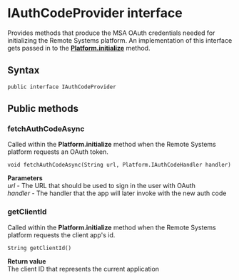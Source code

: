 # IAuthCodeProvider interface
Provides methods that produce the MSA OAuth credentials needed for initializing the Remote Systems platform. An implementation of this interface gets passed in to the [**Platform.initialize**](Platform.md) method.

## Syntax
`public interface IAuthCodeProvider`

## Public methods

### fetchAuthCodeAsync
Called within the **Platform.initialize** method when the Remote Systems platform requests an OAuth token.

`void fetchAuthCodeAsync(String url, Platform.IAuthCodeHandler handler)`

**Parameters**  
*url* - The URL that should be used to sign in the user with OAuth  
*handler* - The handler that the app will later invoke with the new auth code

### getClientId
Called within the **Platform.initialize** method when the Remote Systems platform requests the client app's id.

`String getClientId()`

**Return value**  
The client ID that represents the current application
